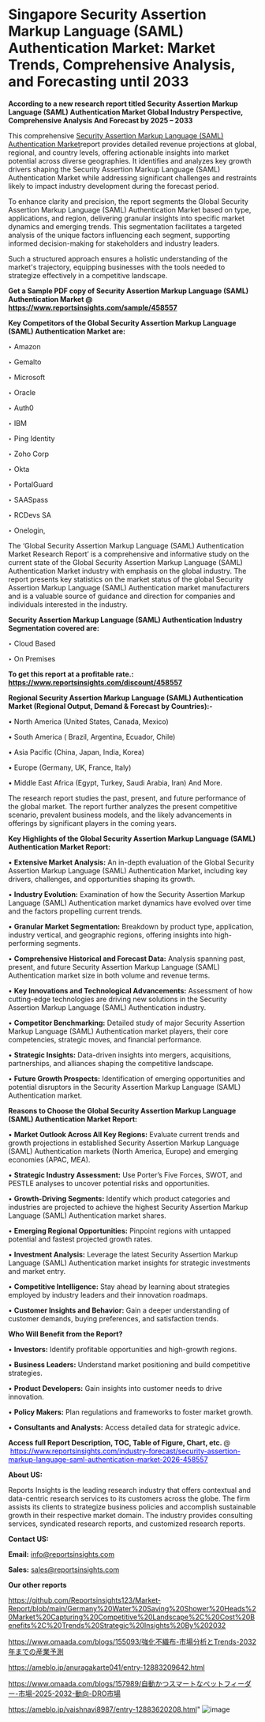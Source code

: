 # Singapore Security Assertion Markup Language (SAML) Authentication Market: Market Trends, Comprehensive Analysis, and Forecasting until 2033

<strong>According to a new research report titled Security Assertion Markup Language (SAML) Authentication Market Global Industry Perspective, Comprehensive Analysis And Forecast by 2025 – 2033</strong>

This comprehensive <a href=https://www.reportsinsights.com/sample/458557>Security Assertion Markup Language (SAML) Authentication Market</a>report provides detailed revenue projections at global, regional, and country levels, offering actionable insights into market potential across diverse geographies. It identifies and analyzes key growth drivers shaping the Security Assertion Markup Language (SAML) Authentication Market while addressing significant challenges and restraints likely to impact industry development during the forecast period.

To enhance clarity and precision, the report segments the Global Security Assertion Markup Language (SAML) Authentication Market based on type, applications, and region, delivering granular insights into specific market dynamics and emerging trends. This segmentation facilitates a targeted analysis of the unique factors influencing each segment, supporting informed decision-making for stakeholders and industry leaders.

Such a structured approach ensures a holistic understanding of the market's trajectory, equipping businesses with the tools needed to strategize effectively in a competitive landscape.

<strong>Get a Sample PDF copy of Security Assertion Markup Language (SAML) Authentication Market </strong><strong>@<a href=https://www.reportsinsights.com/sample/458557 style=color:#0000ff;> https://www.reportsinsights.com/sample/458557</a></strong></font>

<strong>Key Competitors of the Global Security Assertion Markup Language (SAML) Authentication Market are:</strong>

‣ Amazon

‣ Gemalto

‣ Microsoft

‣ Oracle

‣ Auth0

‣ IBM

‣ Ping Identity

‣ Zoho Corp

‣ Okta

‣ PortalGuard

‣ SAASpass

‣ RCDevs SA

‣ Onelogin,

The ‘Global Security Assertion Markup Language (SAML) Authentication Market Research Report’ is a comprehensive and informative study on the current state of the Global Security Assertion Markup Language (SAML) Authentication Market industry with emphasis on the global industry. The report presents key statistics on the market status of the global Security Assertion Markup Language (SAML) Authentication market manufacturers and is a valuable source of guidance and direction for companies and individuals interested in the industry.

<strong>Security Assertion Markup Language (SAML) Authentication Industry Segmentation covered are:</strong>

‣ Cloud Based

‣ On Premises

<strong>To get this report at a profitable rate.: <a href=https://www.reportsinsights.com/discount/458557 style=color:#0000ff;>https://www.reportsinsights.com/discount/458557</a></strong></font>

<strong>Regional Security Assertion Markup Language (SAML) Authentication Market (Regional Output, Demand &amp; Forecast by Countries):-</strong>

• North America (United States, Canada, Mexico)

• South America ( Brazil, Argentina, Ecuador, Chile)

• Asia Pacific (China, Japan, India, Korea)

• Europe (Germany, UK, France, Italy)

• Middle East Africa (Egypt, Turkey, Saudi Arabia, Iran) And More.

The research report studies the past, present, and future performance of the global market. The report further analyzes the present competitive scenario, prevalent business models, and the likely advancements in offerings by significant players in the coming years.

<strong>Key Highlights of the Global Security Assertion Markup Language (SAML) Authentication Market Report:</strong>

• <strong>Extensive Market Analysis:</strong> An in-depth evaluation of the Global Security Assertion Markup Language (SAML) Authentication Market, including key drivers, challenges, and opportunities shaping its growth.

• <strong>Industry Evolution:</strong> Examination of how the Security Assertion Markup Language (SAML) Authentication market dynamics have evolved over time and the factors propelling current trends.

• <strong>Granular Market Segmentation:</strong> Breakdown by product type, application, industry vertical, and geographic regions, offering insights into high-performing segments.

• <strong>Comprehensive Historical and Forecast Data:</strong> Analysis spanning past, present, and future Security Assertion Markup Language (SAML) Authentication market size in both volume and revenue terms.

• <strong>Key Innovations and Technological Advancements:</strong> Assessment of how cutting-edge technologies are driving new solutions in the Security Assertion Markup Language (SAML) Authentication industry.

• <strong>Competitor Benchmarking:</strong> Detailed study of major Security Assertion Markup Language (SAML) Authentication market players, their core competencies, strategic moves, and financial performance.

• <strong>Strategic Insights:</strong> Data-driven insights into mergers, acquisitions, partnerships, and alliances shaping the competitive landscape.

• <strong>Future Growth Prospects:</strong> Identification of emerging opportunities and potential disruptors in the Security Assertion Markup Language (SAML) Authentication market.

<strong>Reasons to Choose the Global Security Assertion Markup Language (SAML) Authentication Market Report:</strong>

• <strong>Market Outlook Across All Key Regions:</strong> Evaluate current trends and growth projections in established Security Assertion Markup Language (SAML) Authentication markets (North America, Europe) and emerging economies (APAC, MEA).

• <strong>Strategic Industry Assessment:</strong> Use Porter’s Five Forces, SWOT, and PESTLE analyses to uncover potential risks and opportunities.

• <strong>Growth-Driving Segments:</strong> Identify which product categories and industries are projected to achieve the highest Security Assertion Markup Language (SAML) Authentication market shares.

• <strong>Emerging Regional Opportunities:</strong> Pinpoint regions with untapped potential and fastest projected growth rates.

• <strong>Investment Analysis:</strong> Leverage the latest Security Assertion Markup Language (SAML) Authentication market insights for strategic investments and market entry.

• <strong>Competitive Intelligence:</strong> Stay ahead by learning about strategies employed by industry leaders and their innovation roadmaps.

• <strong>Customer Insights and Behavior:</strong> Gain a deeper understanding of customer demands, buying preferences, and satisfaction trends.

<strong>Who Will Benefit from the Report?</strong>

• <strong>Investors:</strong> Identify profitable opportunities and high-growth regions.

• <strong>Business Leaders:</strong> Understand market positioning and build competitive strategies.

• <strong>Product Developers:</strong> Gain insights into customer needs to drive innovation.

• <strong>Policy Makers:</strong> Plan regulations and frameworks to foster market growth.

• <strong>Consultants and Analysts:</strong> Access detailed data for strategic advice.
</ul>
<strong>Access full Report Description, TOC, Table of Figure, Chart, etc. </strong>@  <a href=https://www.reportsinsights.com/industry-forecast/security-assertion-markup-language-saml-authentication-market-2026-458557 style=color:#0000ff;>https://www.reportsinsights.com/industry-forecast/security-assertion-markup-language-saml-authentication-market-2026-458557</a></font>

<strong><strong>About US</strong>:</strong>

Reports Insights is the leading research industry that offers contextual and data-centric research services to its customers across the globe. The firm assists its clients to strategize business policies and accomplish sustainable growth in their respective market domain. The industry provides consulting services, syndicated research reports, and customized research reports.

<strong>Contact US:</strong>

<p class=""""><b>Email:</b> <a href=mailto:info@reportsinsights.com>info@reportsinsights.com</a></p>
<p class=""""><b>Sales:</b> <a href=mailto:sales@reportsinsights.com>sales@reportsinsights.com</a></p>

<strong>Our other reports</strong>

<a href=https://github.com/Reportsinsights123/Market-Report/blob/main/Germany%20Water%20Saving%20Shower%20Heads%20Market%20Capturing%20Competitive%20Landscape%2C%20Cost%20Benefits%2C%20Trends%20Strategic%20Insights%20By%202032>https://github.com/Reportsinsights123/Market-Report/blob/main/Germany%20Water%20Saving%20Shower%20Heads%20Market%20Capturing%20Competitive%20Landscape%2C%20Cost%20Benefits%2C%20Trends%20Strategic%20Insights%20By%202032</a>

<a href=https://www.omaada.com/blogs/155093/強化不織布-市場分析とTrends-2032年までの産業予測>https://www.omaada.com/blogs/155093/強化不織布-市場分析とTrends-2032年までの産業予測</a>

<a href=https://ameblo.jp/anuragakarte041/entry-12883209642.html>https://ameblo.jp/anuragakarte041/entry-12883209642.html</a>

<a href=https://www.omaada.com/blogs/157989/自動かつスマートなペットフィーダー-市場-2025-2032-動向-DRO市場>https://www.omaada.com/blogs/157989/自動かつスマートなペットフィーダー-市場-2025-2032-動向-DRO市場</a>

<a href=https://ameblo.jp/vaishnavi8987/entry-12883620208.html>https://ameblo.jp/vaishnavi8987/entry-12883620208.html</a>"
![image](https://github.com/user-attachments/assets/ca69a12d-2d33-4740-b15d-d11594506bb5)
